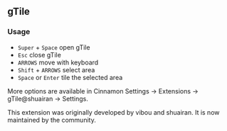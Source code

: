 gTile
-----

### Usage

  - `Super` + `Space` open gTile
  - `Esc` close gTile
  - `ARROWS` move with keyboard
  - `Shift` + `ARROWS` select area
  - `Space` or `Enter` tile the selected area

More options are available in Cinnamon Settings -> Extensions -> gTile@shuairan -> Settings.

This extension was originally developed by vibou and shuairan. It is now maintained by the community.